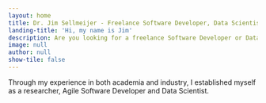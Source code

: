 ```yaml
---
layout: home
title: Dr. Jim Sellmeijer - Freelance Software Developer, Data Scientist and Scrum Master
landing-title: 'Hi, my name is Jim'
description: Are you looking for a freelance Software Developer or Data Scientist to strengthen your team? Or perhaps, you already have a team but have trouble managing Agile software development. With over 4 years of experience in Python programming, machine learning, statistics and Scrum (Agile) software development I have built and implemented many software solutions that are currently in use by companies like Haufe, XING and PDV or have led to scientific publications. In addition to working as a Software Developer and Data Scientist, I became a certified Scrum Master and have successfully managed the development team at Searchtalent GmbH within the Agile framework.
image: null
author: null
show-tile: false
---
```

Through my experience in both academia and industry, I established myself as a researcher, Agile Software Developer and Data Scientist.